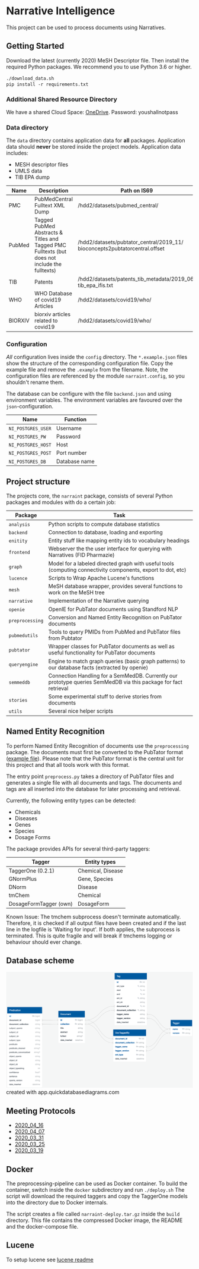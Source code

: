 # Narrative Intelligence

This project can be used to process documents using Narratives.

## Getting Started
Download the latest (currently 2020) MeSH Descriptor file. Then install the required Python packages. We recommend you to use Python 3.6 or higher.

```
./download_data.sh
pip install -r requirements.txt
```

### Additional Shared Resource Directory
We have a shared Cloud Space: [OneDrive](https://1drv.ms/u/s!ArDgbq3ak3Zuh5oNxxBPfJSqqpB2cw?e=iMfQKR). Password: youshallnotpass


### Data directory
The ``data`` directory contains application data for **all** packages.
Application data should **never** be stored inside the project models.
Application data includes:
- MESH descriptor files
- UMLS data
- TIB EPA dump



| Name | Description | Path on IS69 | 
| ------ | ------ | ------ | 
| PMC | PubMedCentral Fulltext XML Dump | /hdd2/datasets/pubmed_central/ |
| PubMed | Tagged PubMed Abstracts & Titles and Tagged PMC Fulltexts (but does not include the fulltexts) | /hdd2/datasets/pubtator_central/2019_11/ bioconcepts2pubtatorcentral.offset |
| TIB | Patents | /hdd2/datasets/patents_tib_metadata/2019_06/ tib_epa_ifis.txt |
| WHO | WHO Database of covid19 Articles | /hdd2/datasets/covid19/who/ |
| BIORXIV | biorxiv articles related to covid19 | /hdd2/datasets/covid19/who/ |

### Configuration
*All* configuration lives inside the `config` directory. The `*.example.json` files show the structure of the corresponding configuration file. Copy the example file and remove the `.example` from the filename. Note, the configuration files are referenced by the module `narraint.config`, so you shouldn't rename them.

The database can be configure with the file ``backend.json`` and using environment variables. The environment variables
are favoured over the `json`-configuration. 

| Name | Function |
| ------ | ------ |
| `NI_POSTGRES_USER` | Username |
| `NI_POSTGRES_PW` | Password |
| `NI_POSTGRES_HOST` | Host |
| `NI_POSTGRES_POST` | Port number |
| `NI_POSTGRES_DB` | Database name |


## Project structure
The projects core, the `narraint` package, consists of several Python packages and modules with do a certain job:

| Package | Task |
|-----------------|-----------------------------------------------------------------------------------------------|
| `analysis` | Python scripts to compute database statistics |
| `backend` | Connection to database, loading and exporting |
| `enitity` | Entity stuff like mapping entity ids to vocabulary headings|
| `frontend` | Webserver the the user interface for querying with Narratives (FID Pharmazie) |
| `graph` | Model for a labeled directed graph with useful tools (computing connectivity components, export to dot, etc) |
| `lucence` | Scripts to Wrap Apache Lucene's functions
| `mesh` | MeSH database wrapper, provides several functions to work on the MeSH tree |
| `narrative` | Implementation of the Narrative querying |
| `openie` | OpenIE for PubTator documents using Standford NLP |
| `preprocessing` | Conversion and Named Entity Recognition on PubTator documents |
| `pubmedutils` | Tools to query PMIDs from PubMed and PubTator files from Pubtator  |
| `pubtator` | Wrapper classes for PubTator documents as well as useful functionality for PubTator documents |
| `queryengine` | Engine to match graph queries (basic graph patterns) to our database facts (extracted by openie)  |
| `semmeddb` | Connection Handling for a SemMedDB. Currently our prototype queries SemMedDB via this package for fact retrieval |
| `stories` | Some experimental stuff to derive stories from documents |
| `utils` | Several nice helper scripts | 

## Named Entity Recognition

To perform Named Entity Recognition of documents use the `preprocessing` package. The documents must first be converted to the PubTator format ([example file](https://www.ncbi.nlm.nih.gov/research/pubtator-api/publications/export/pubtator?pmids=19894120)). Please note that the PubTator format is the central unit for this project and that all tools work with this format.

The entry point `preprocess.py` takes a directory of PubTator files and generates a single file with all documents and tags.
The documents and tags are all inserted into the database for later processing and retrieval.

Currently, the following entity types can be detected:
- Chemicals
- Diseases
- Genes
- Species
- Dosage Forms

The package provides APIs for several third-party taggers:

| Tagger | Entity types |
|-------------------|-------------------|
| TaggerOne (0.2.1) | Chemical, Disease |
| GNormPlus | Gene, Species |
| DNorm | Disease |
| tmChem | Chemical |
| DosageFormTagger (own) | DosageForm

 Known Issue: The tmchem subprocess doesn't terminate automatically. Therefore, it is checked if all output files 
 have been created and if the last line in the logfile is 'Waiting for input'. If both applies, the subprocess is
 terminated. This is quite fragile and will break if tmchems logging or behaviour should ever change.

## Database scheme

![DB Scheme](./docs/dbdiagram.png)
created with app.quickdatabasediagrams.com


## Meeting Protocols
- [2020_04_16](meetings/2020_04_16.md)
- [2020_04_07](meetings/2020_04_07.md)
- [2020_03_31](meetings/2020_03_31.md)
- [2020_03_25](meetings/2020_03_25.md)
- [2020_03_19](meetings/2020_03_19.md)

## Docker
The preprocessing-pipeline can be used as Docker container.
To build the container, switch inside the `docker` subdirectory and run
`./deploy.sh` The script will download the required taggers and copy the TaggerOne models
into the directory due to Docker internals.

The script creates a file called `narraint-deploy.tar.gz` inside the `build` directory.
This file contains the compressed Docker image, the README and the docker-compose file.

## Lucene
To setup lucene see [lucene readme](narraint/lucene/README.md)